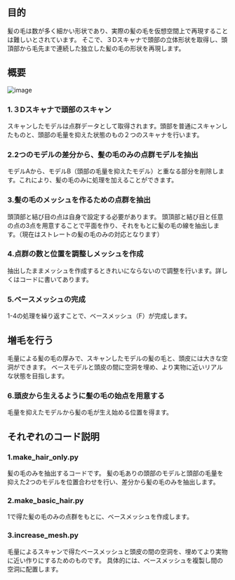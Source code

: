 ## 目的
髪の毛は数が多く細かい形状であり、実際の髪の毛を仮想空間上で再現することは難しいとされています。
そこで、３Dスキャナで頭部の立体形状を取得し、頭頂部から毛先まで連続した独立した髪の毛の形状を再現します。

## 概要
![image](https://github.com/user-attachments/assets/5dd13718-fbc7-48b6-99e8-e3faca36b301)

### 1.３Dスキャナで頭部のスキャン
スキャンしたモデルは点群データとして取得されます。頭部を普通にスキャンしたものと、頭部の毛量を抑えた状態のもの２つのスキャナを行います。
### 2.2つのモデルの差分から、髪の毛のみの点群モデルを抽出
モデルAから、モデルB（頭部の毛量を抑えたモデル）と重なる部分を削除します。これにより、髪の毛のみに処理を加えることができます。
### 3.髪の毛のメッシュを作るための点群を抽出
頭頂部と結び目の点は自身で設定する必要があります。
頭頂部と結び目と任意の点の3点を用意することで平面を作り、それをもとに髪の毛の線を抽出します。（現在はストレートの髪の毛のみの対応となります）
### 4.点群の数と位置を調整しメッシュを作成
抽出したままメッシュを作成するときれいにならないので調整を行います。詳しくはコードに書いてあります。
### 5.ベースメッシュの完成
1-4の処理を繰り返すことで、ベースメッシュ（F）が完成します。

## 増毛を行う
毛量による髪の毛の厚みで、スキャンしたモデルの髪の毛と、頭皮には大きな空洞ができます。
ベースモデルと頭皮の間に空洞を埋め、より実物に近いリアルな状態を目指します。

### 6.頭皮から生えるように髪の毛の始点を用意する
毛量を抑えたモデルから髪の毛が生え始める位置を得ます。


## それぞれのコード説明

### 1.make_hair_only.py
髪の毛のみを抽出するコードです。
髪の毛ありの頭部のモデルと頭部の毛量を抑えた2つのモデルを位置合わせを行い、差分から髪の毛のみを抽出します。

### 2.make_basic_hair.py
1で得た髪の毛のみの点群をもとに、ベースメッシュを作成します。

### 3.increase_mesh.py
毛量によるスキャンで得たベースメッシュと頭皮の間の空洞を、埋めてより実物に近い作りにするためのものです。
具体的には、ベースメッシュを複製し間の空洞に配置します。

